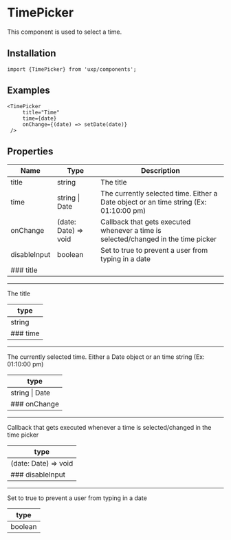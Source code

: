 # TimePicker

This component is used to select a time.

## Installation

```tsx
import {TimePicker} from 'uxp/components';
```

## Examples

```tsx
<TimePicker
     title="Time"
     time={date}
     onChange={(date) => setDate(date)}
 />
```

## Properties

| Name         | Type                 | Description                                                                           |
| ------------ | -------------------- | ------------------------------------------------------------------------------------- |
| title        | string               | The title                                                                             |
| time         | string \| Date       | The currently selected time. Either a Date object or an time string (Ex: 01:10:00 pm) |
| onChange     | (date: Date) => void | Callback that gets executed whenever a time is selected/changed in the time picker    |
| disableInput | boolean              | Set to true to prevent a user from typing in a date                                   |
| ### title    |                      |                                                                                       |

***

The title

| type     |
| -------- |
| string   |
| ### time |

***

The currently selected time. Either a Date object or an time string (Ex: 01:10:00 pm)

| type           |
| -------------- |
| string \| Date |
| ### onChange   |

***

Callback that gets executed whenever a time is selected/changed in the time picker

| type                 |
| -------------------- |
| (date: Date) => void |
| ### disableInput     |

***

Set to true to prevent a user from typing in a date

| type    |
| ------- |
| boolean |
